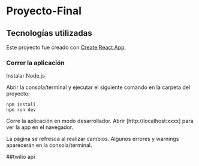 # Proyecto-Final

## Tecnologías utilizadas

Este proyecto fue creado con [Create React App](https://create-react-app.dev/).

### Correr la aplicación
Instalar Node.js

Abrir la consola/terminal y ejecutar el siguiente comando en la carpeta del proyecto:

```
npm install
npm run dev
```

Corre la aplicación en modo desarrollador.
Abrir [http://localhost:xxxx] para ver la app en el navegador.

La página se refresca al realizar cambios.
Algunos errores y warnings aparecerán en la consola/terminal.

##twilio api